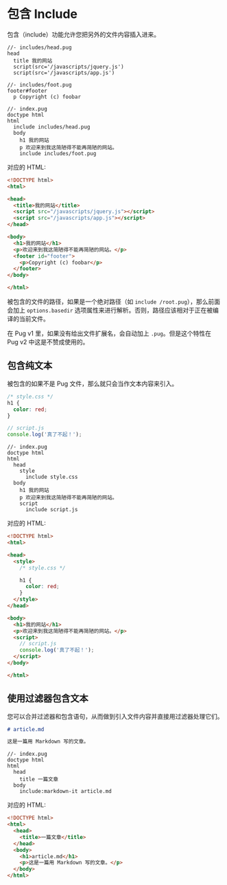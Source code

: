 # 包含 Include

包含（include）功能允许您把另外的文件内容插入进来。

```jade
//- includes/head.pug
head
  title 我的网站
  script(src='/javascripts/jquery.js')
  script(src='/javascripts/app.js')
```

```jade
//- includes/foot.pug
footer#footer
  p Copyright (c) foobar
```

```jade
//- index.pug
doctype html
html
  include includes/head.pug
  body
    h1 我的网站
    p 欢迎来到我这简陋得不能再简陋的网站。
    include includes/foot.pug
```

对应的 HTML:

```html
<!DOCTYPE html>
<html>

<head>
  <title>我的网站</title>
  <script src="/javascripts/jquery.js"></script>
  <script src="/javascripts/app.js"></script>
</head>

<body>
  <h1>我的网站</h1>
  <p>欢迎来到我这简陋得不能再简陋的网站。</p>
  <footer id="footer">
    <p>Copyright (c) foobar</p>
  </footer>
</body>

</html>
```

被包含的文件的路径，如果是一个绝对路径（如 `include /root.pug`），那么前面会加上 `options.basedir` 选项属性来进行解析。否则，路径应该相对于正在被编译的当前文件。

在 Pug v1 里，如果没有给出文件扩展名，会自动加上 `.pug`。但是这个特性在 Pug v2 中这是不赞成使用的。


## 包含纯文本

被包含的如果不是 Pug 文件，那么就只会当作文本内容来引入。

```css
/* style.css */
h1 {
  color: red;
}
```

```js
// script.js
console.log('真了不起！');
```

```jade
//- index.pug
doctype html
html
  head
    style
      include style.css
  body
    h1 我的网站
    p 欢迎来到我这简陋得不能再简陋的网站。
    script
      include script.js
```

对应的 HTML:

```html
<!DOCTYPE html>
<html>

<head>
  <style>
    /* style.css */

    h1 {
      color: red;
    }
  </style>
</head>

<body>
  <h1>我的网站</h1>
  <p>欢迎来到我这简陋得不能再简陋的网站。</p>
  <script>
    // script.js
    console.log('真了不起！');
  </script>
</body>

</html>
```

## 使用过滤器包含文本

您可以合并过滤器和包含语句，从而做到引入文件内容并直接用过滤器处理它们。


```md
# article.md

这是一篇用 Markdown 写的文章。
```

```jade
//- index.pug
doctype html
html
  head
    title 一篇文章
  body
    include:markdown-it article.md
```

对应的 HTML:

```html
<!DOCTYPE html>
<html>
  <head>
    <title>一篇文章</title>
  </head>
  <body>
    <h1>article.md</h1>
    <p>这是一篇用 Markdown 写的文章。</p>
  </body>
</html>
```